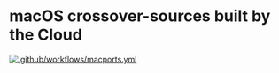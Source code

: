# macOS crossover-sources built by the Cloud

[![.github/workflows/macports.yml](https://github.com/gcenx/crossover-wine-ci/workflows/macports/badge.svg)](https://github.com/asliujinhe/crossover-wine-ci/actions)
